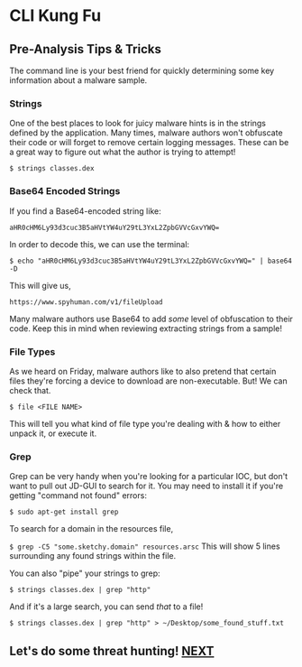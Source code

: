 # CLI Kung Fu

## Pre-Analysis Tips & Tricks

The command line is your best friend for quickly determining some key information about a malware sample.

### Strings

One of the best places to look for juicy malware hints is in the strings defined by the application. Many times, malware authors won't obfuscate their code or will forget to remove certain logging messages. These can be a great way to figure out what the author is trying to attempt!

`$ strings classes.dex`

### Base64 Encoded Strings

If you find a Base64-encoded string like:

`aHR0cHM6Ly93d3cuc3B5aHVtYW4uY29tL3YxL2ZpbGVVcGxvYWQ=`

In order to decode this, we can use the terminal:

`$ echo "aHR0cHM6Ly93d3cuc3B5aHVtYW4uY29tL3YxL2ZpbGVVcGxvYWQ=" | base64 -D`

This will give us, 

`https://www.spyhuman.com/v1/fileUpload`

Many malware authors use Base64 to add _some_ level of obfuscation to their code. 
Keep this in mind when reviewing extracting strings from a sample!

### File Types

As we heard on Friday, malware authors like to also pretend that certain files they're forcing a device to download are non-executable. But! We can check that.

`$ file <FILE NAME>`

This will tell you what kind of file type you're dealing with & how to either unpack it, or execute it.

### Grep

Grep can be very handy when you're looking for a particular IOC, but don't want to pull out JD-GUI to search for it. 
You may need to install it if you're getting "command not found" errors:

`$ sudo apt-get install grep`

To search for a domain in the resources file, 

`$ grep -C5 "some.sketchy.domain" resources.arsc` This will show 5 lines surrounding any found strings within the file.

You can also "pipe" your strings to grep:

`$ strings classes.dex | grep "http"`

And if it's a large search, you can send _that_ to a file!

`$ strings classes.dex | grep "http" > ~/Desktop/some_found_stuff.txt`

## Let's do some threat hunting! [NEXT](https://github.com/chmodxx/BlackHoodie2018/blob/master/lab/Finding_Android_Samples.markdown)

